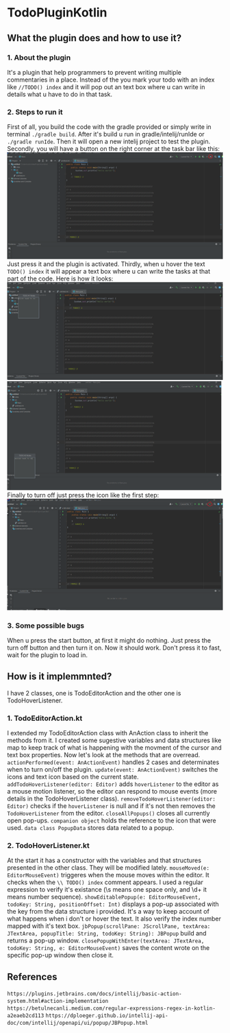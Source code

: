 # TodoPluginKotlin

## What the plugin does and how to use it?

### 1. About the plugin

It's a plugin that help programmers to prevent writing multiple commentaries in a place.
Instead of the you mark your todo with an index like `//TODO() index` and it will pop out an text box where u can write in details what u have to do in that task.

### 2. Steps to run it

First of all, you build the code with the gradle provided or simply write in terminal `./gradle build`.
After it's build u run in gradle/intelij/runIde or `./gradle runIde`.
Then it will open a new intelij project to test the plugin.
Secondly, you will have a button on the right corner at the task bar like this: ![Alt text](todoplugin/images/offstate.png)
Just press it and the plugin is activated.
Thirdly, when u hover the text `TODO() index` it will appear a text box where u can write the tasks at that part of the code.
Here is how it looks: ![Alt text](todoplugin/images/firsttask.png)
![Alt text](todoplugin/images/secondtask.png)
Finally to turn off just press the icon like the first step: ![Alt text](todoplugin/images/onstate.png)

### 3. Some possible bugs

When u press the start button, at first it might do nothing. Just press the turn off button and then turn it on. Now it should work.
Don't press it to fast, wait for the plugin to load in.

## How is it implemmnted?

I have 2 classes, one is TodoEditorAction and the other one is TodoHoverListener.

### 1. TodoEditorAction.kt

I extended my TodoEditorAction class with AnAction class to inherit the methods from it.
I created some sugestive variables and data structures like map to keep track of what is happening with the movment of the cursor and text box properties.
Now let's look at the methods that are overread.
`actionPerformed(event: AnActionEvent)` handles 2 cases and determinates when to turn on/off the plugin.
`update(event: AnActionEvent)` switches the icons and text icon based on the current state.
`addTodoHoverListener(editor: Editor)` adds `hoverListener` to the editor as a mouse motion listener, so the editor can respond to mouse events (more details in the TodoHoverListener class).
`removeTodoHoverListener(editor: Editor)` checks if the `hoverListener` is null and if it's not then removes the `TodoHoverListener` from the editor.
`closeAllPopups()` closes all currently open pop-ups.
`companion object` holds the reference to the icon that were used.
`data class PopupData` stores data related to a popup.

### 2. TodoHoverListener.kt

At the start it has a constructor with the variables and that structures presented in the other class. They will be modified lately.
`mouseMoved(e: EditorMouseEvent)` triggeres when the mouse moves within the editor. It checks when the `\\ TODO() index` comment appears. I used a regular expression to verify it's existance (\s means one space only, and \d+ it means number sequence).
`showEditablePopup(e: EditorMouseEvent, todoKey: String, positionOffset: Int)` displays a pop-up associated with the key from the data structure i provided. It's a way to keep account of what happens when i don't or hover the text. It also verify the index number mapped with it's text box.
`jbPopup(scrollPane: JScrollPane, textArea: JTextArea, popupTitle: String, todoKey: String): JBPopup` build and returns a pop-up window.
`closePopupWithEnter(textArea: JTextArea, todoKey: String, e: EditorMouseEvent)` saves the content wrote on the specific pop-up window then close it.

## References
`https://plugins.jetbrains.com/docs/intellij/basic-action-system.html#action-implementation`
`https://betulnecanli.medium.com/regular-expressions-regex-in-kotlin-a2eaeb2cd113`
`https://dploeger.github.io/intellij-api-doc/com/intellij/openapi/ui/popup/JBPopup.html`




